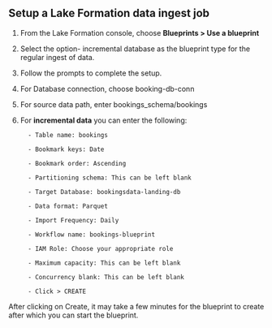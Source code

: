 ## Setup a Lake Formation data ingest job
1. From the Lake Formation console, choose **Blueprints > Use a blueprint**
2. Select the option- incremental database as the blueprint type for the regular ingest of data.
3. Follow the prompts to complete the setup.
4. For Database connection, choose booking-db-conn
5. For source data path, enter bookings_schema/bookings
6. For **incremental data** you can enter the following:

         - Table name: bookings
         
         - Bookmark keys: Date
         
         - Bookmark order: Ascending
         
         - Partitioning schema: This can be left blank
         
         - Target Database: bookingsdata-landing-db
         
         - Data format: Parquet
         
         - Import Frequency: Daily
         
         - Workflow name: bookings-blueprint
         
         - IAM Role: Choose your appropriate role
         
         - Maximum capacity: This can be left blank
         
         - Concurrency blank: This can be left blank
         
         - Click > CREATE

After clicking on Create, it may take a few minutes for the blueprint to create after which you can start the blueprint.
